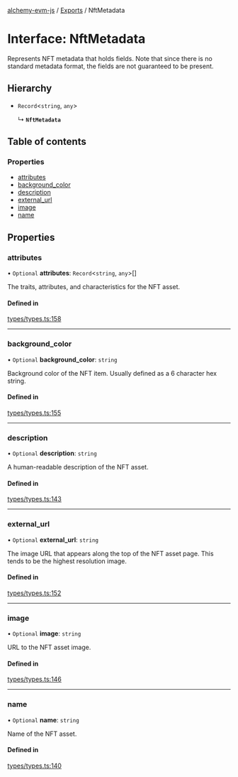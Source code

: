 [alchemy-evm-js](../README.md) / [Exports](../modules.md) / NftMetadata

# Interface: NftMetadata

Represents NFT metadata that holds fields. Note that since there is no
standard metadata format, the fields are not guaranteed to be present.

## Hierarchy

- `Record`<`string`, `any`\>

  ↳ **`NftMetadata`**

## Table of contents

### Properties

- [attributes](NftMetadata.md#attributes)
- [background\_color](NftMetadata.md#background_color)
- [description](NftMetadata.md#description)
- [external\_url](NftMetadata.md#external_url)
- [image](NftMetadata.md#image)
- [name](NftMetadata.md#name)

## Properties

### attributes

• `Optional` **attributes**: `Record`<`string`, `any`\>[]

The traits, attributes, and characteristics for the NFT asset.

#### Defined in

[types/types.ts:158](https://github.com/alchemyplatform/alchemy-evm-js/blob/9408ee9/src/types/types.ts#L158)

___

### background\_color

• `Optional` **background\_color**: `string`

Background color of the NFT item. Usually defined as a 6 character hex string.

#### Defined in

[types/types.ts:155](https://github.com/alchemyplatform/alchemy-evm-js/blob/9408ee9/src/types/types.ts#L155)

___

### description

• `Optional` **description**: `string`

A human-readable description of the NFT asset.

#### Defined in

[types/types.ts:143](https://github.com/alchemyplatform/alchemy-evm-js/blob/9408ee9/src/types/types.ts#L143)

___

### external\_url

• `Optional` **external\_url**: `string`

The image URL that appears along the top of the NFT asset page. This tends
to be the highest resolution image.

#### Defined in

[types/types.ts:152](https://github.com/alchemyplatform/alchemy-evm-js/blob/9408ee9/src/types/types.ts#L152)

___

### image

• `Optional` **image**: `string`

URL to the NFT asset image.

#### Defined in

[types/types.ts:146](https://github.com/alchemyplatform/alchemy-evm-js/blob/9408ee9/src/types/types.ts#L146)

___

### name

• `Optional` **name**: `string`

Name of the NFT asset.

#### Defined in

[types/types.ts:140](https://github.com/alchemyplatform/alchemy-evm-js/blob/9408ee9/src/types/types.ts#L140)
